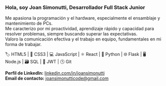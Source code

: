 ### Hola, soy Joan Simonutti, Desarrollador Full Stack Junior  

Me apasiona la programación y el hardware, especialmente el ensamblaje y mantenimiento de PCs.  
Me caracterizo por mi proactividad, aprendizaje rápido y capacidad para resolver problemas, siempre buscando superar las expectativas.  
Valoro la comunicación efectiva y el trabajo en equipo, fundamentales en mi forma de trabajar.  

🏷️ HTML5 | 🎨 CSS3 | 💻 JavaScript | ⚛️ React | 🐍 Python | 🌐 Flask | 🖥️ Node.js | 🗃️ SQL | 🔑 JWT | 🕓 Git  

**Perfil de LinkedIn:** [linkedin.com/in/joansimonutti](https://www.linkedin.com/in/joansimonutti/)  
**Email de contacto:** [joansimonutticode@gmail.com](mailto:joansimonutticode@gmail.com)  
